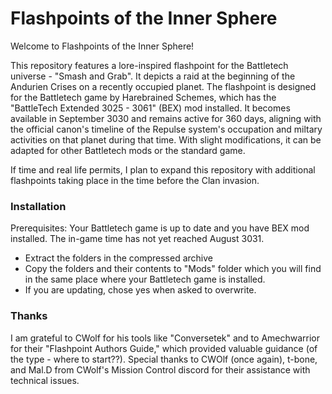 # Flashpoints of the Inner Sphere

Welcome to Flashpoints of the Inner Sphere!

This repository features a lore-inspired flashpoint for the Battletech universe - "Smash and Grab". 
It depicts a raid at the beginning of the Andurien Crises on a recently occupied planet. The flashpoint is designed for the Battletech game by 
Harebrained Schemes, which has the "BattleTech Extended 3025 - 3061" (BEX) mod installed. 
It becomes available in September 3030 and remains active for 360 days, aligning with the official canon's timeline of the Repulse system's occupation
and miltary activities on that planet during that time. 
With slight modifications, it can be adapted for other Battletech mods or the standard game.

If time and real life permits, I plan to expand this repository with additional flashpoints taking place in the time before the Clan invasion.

### Installation

Prerequisites: Your Battletech game is up to date and you have BEX mod installed. The in-game time has not yet reached August 3031. 


* Extract the folders in the compressed archive
* Copy the folders and their contents to "Mods" folder which you will find in the same place where your Battletech game is installed.
* If you are updating, chose yes when asked to overwrite. 

### Thanks
I am grateful to CWolf for his tools like "Conversetek" and to Amechwarrior for their "Flashpoint Authors Guide," which provided valuable guidance (of the type - where to start??). 
Special thanks to CWOlf (once again), t-bone, and Mal.D from CWolf's Mission Control discord for their assistance with technical issues.

